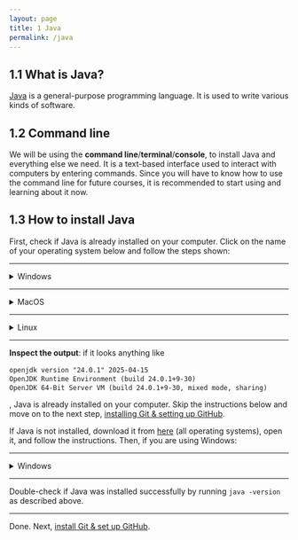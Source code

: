 ```yaml
---
layout: page
title: 1 Java
permalink: /java
---
```

## 1.1 What is Java?
[Java](https://en.wikipedia.org/wiki/Java_(programming_language)) is a general-purpose programming language. It is used to write various kinds of software.

## 1.2 Command line
We will be using the **command line**/**terminal**/**console**, to install Java and everything else we need. It is a text-based interface used to interact with computers by entering commands. Since you will have to know how to use the command line for future courses, it is recommended to start using and learning about it now.

## 1.3 How to install Java
First, check if Java is already installed on your computer. Click on the name of your operating system below and follow the steps shown:

---

<details>
<summary>Windows</summary>

<ol>
<li>open the application <b>Command Prompt</b></li>
<li>type or paste <code>java -version</code> and press enter</li>
</ol>

<img src="img/check_java_installed_win.jpg" alt="check if Java is installed on MacOS" width="60%" height="auto">
<br>
<small>image taken from https://www.wikihow.com/Check-Your-Java-Version-in-the-Windows-Command-Line, 08/10/2025</small>

</details>

---

<details>
<summary>MacOS</summary>
<ol>
<li>open the application <b>Terminal</b></li>
<li>type or paste <code>java -version</code> and press enter</li>
</ol>

<img src="img/check_java_installed_macos.jpg" alt="check if Java is installed on MacOS" width="60%" height="auto">
<br>
<small>image taken from https://www.wikihow.com/Check-Java-Version-on-a-Mac, 08/10/2025</small>

</details>

---

<details>
<summary>Linux</summary>

you know what you're doing :D
<br>
<ol>
<li>open the application <b>terminal</b></li>
<li>type or paste <code>java -version</code> and press enter</li>
</ol>

</details>

---

**Inspect the output**: if it looks anything like
```
openjdk version "24.0.1" 2025-04-15
OpenJDK Runtime Environment (build 24.0.1+9-30)
OpenJDK 64-Bit Server VM (build 24.0.1+9-30, mixed mode, sharing)
```
, Java is already installed on your computer. Skip the instructions below and move on to the next step, [installing Git & setting up GitHub](git.md).


If Java is not installed, download it from [here](https://www.java.com/en/download/) (all operating systems), open it, and follow the instructions. Then, if you are using Windows:

---

<details>
<summary>Windows</summary>

Check if the <code>JAVA_HOME</code> variable is set. It allows other software to see your Java installation.
<br>
<ol>
<li>type or paste 'advanced system settings' into the start menu</li>
<li>click on 'view advanced system settings'</li>
<li>go to the 'advanced' tab</li>
<li>click on 'environment variables'</li>
<br>
<img src="img/set_java_home_win.png" alt="set JAVA_HOME on Windows" width="60%" height="auto">
<br>
<li>if <code>JAVA_HOME</code> exists under 'system variables' and has a value similar to <code>C:\Program Files\Java\jdk-21</code>, it is already set. Go to the next step, <a href="{{ '/git/' | relative_url }}">installing Git</a>. Else:</li>
<li>click the 'new' button under the 'system variables' section</li>
<li>set name to <code>JAVA_HOME</code></li>
<li>set value to the location of your Java installation, which should look something like <code>C:\Program Files\Java\jdk-21</code>. If you do not know the location, find it using File Explorer</li>
<br>
<img src="img/set_java_home_win1.png" alt="set JAVA_HOME on Windows cont." width="60%" height="auto">
<br>
<li>to test if the variable has been set correctly, go back to the command prompt and type or paste <code>echo %JAVA_HOME%</code> and press enter; check the output</li>
</ol>
<br>
<small>images taken from https://mkyong.com/java/how-to-set-java_home-on-windows-10/, 08/10/2025</small>

</details>

---

Double-check if Java was installed successfully by running `java -version` as described above.

---

Done. Next, [install Git & set up GitHub](git.md).
